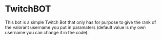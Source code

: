 # TwitchBOT

This bot is a simple Twitch Bot that only has for purpose to give the rank of the valorant username you put in paramaters (default value is my own username you can change it in the code).
